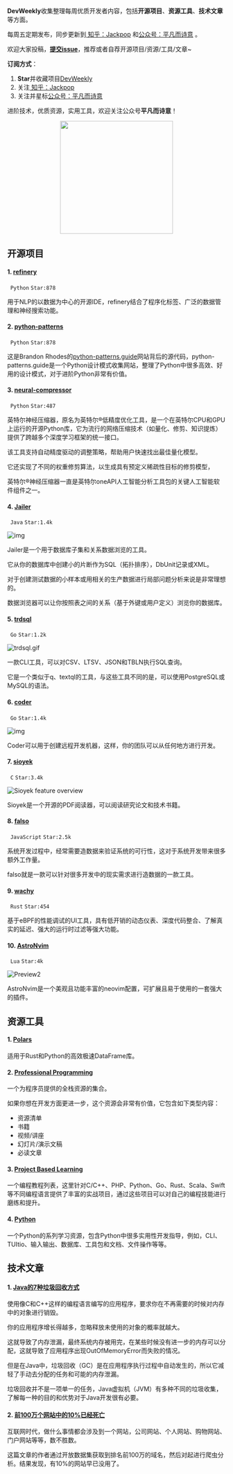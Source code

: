 **DevWeekly**收集整理每周优质开发者内容，包括**开源项目**、**资源工具**、**技术文章**等方面。

每周五定期发布，同步更新到<a href="https://www.zhihu.com/people/sharetechlee/activities">
知乎：Jackpop</a> 和<a href="https://mp.weixin.qq.com/s/hTZAGgkiMS0XPZ9OHQxFJg" rel="nofollow">公众号：平凡而诗意</a> 。

欢迎大家投稿，**[提交issue](https://github.com/Jackpopc/DevWeekly/issues)**，推荐或者自荐开源项目/资源/工具/文章~

**订阅方式**：

1. **Star**并收藏项目[DevWeekly](https://github.com/Jackpopc/DevWeekly)
2. 关注<a href="https://www.zhihu.com/people/sharetechlee/activities">
   知乎：Jackpop</a>
3. 关注并星标<a href="https://mp.weixin.qq.com/s/hTZAGgkiMS0XPZ9OHQxFJg" rel="nofollow">公众号：平凡而诗意</a>  

进阶技术，优质资源，实用工具，欢迎关注公众号**平凡而诗意**！

<p align="center">
    <img src="https://s1.ax1x.com/2022/07/10/jsCAdH.jpg" width="260" height="260"></img>
</p>

## 开源项目

#### 1. [refinery](https://github.com/code-kern-ai/refinery)

` Python` `Star:878`

用于NLP的以数据为中心的开源IDE，refinery结合了程序化标签、广泛的数据管理和神经搜索功能。

#### 2. [python-patterns](https://github.com/brandon-rhodes/python-patterns)

` Python` `Star:878`

这是Brandon Rhodes的[python-patterns.guide](https://python-patterns.guide/)网站背后的源代码，python-patterns.guide是一个Python设计模式收集网站，整理了Python中很多高效、好用的设计模式，对于进阶Python非常有价值。

#### 3. [neural-compressor](https://github.com/intel/neural-compressor)

` Python` `Star:487`

英特尔神经压缩器，原名为英特尔®低精度优化工具，是一个在英特尔CPU和GPU上运行的开源Python库，它为流行的网络压缩技术（如量化、修剪、知识提炼）提供了跨越多个深度学习框架的统一接口。

该工具支持自动精度驱动的调整策略，帮助用户快速找出最佳量化模型。

它还实现了不同的权重修剪算法，以生成具有预定义稀疏性目标的修剪模型，

英特尔®神经压缩器一直是英特尔oneAPI人工智能分析工具包的关键人工智能软件组件之一。

#### 4. [Jailer](https://github.com/Wisser/Jailer)

` Java` `Star:1.4k`

![img](https://pic1.zhimg.com/80/v2-0a75d5cb0df741f9ce8b36a8a7e3797b_720w.png?source=d16d100b)

Jailer是一个用于数据库子集和关系数据浏览的工具。

它从你的数据库中创建小的片断作为SQL（拓扑排序），DbUnit记录或XML。

对于创建测试数据的小样本或用相关的生产数据进行局部问题分析来说是非常理想的。

数据浏览器可以让你按照表之间的关系（基于外键或用户定义）浏览你的数据库。

#### 5. [trdsql](https://github.com/noborus/trdsql)

` Go` `Star:1.2k`

![trdsql.gif](https://pic1.zhimg.com/80/v2-63c457bb908ef7e13a19a92b4f1538b4_720w.gif?source=d16d100b)

一款CLI工具，可以对CSV、LTSV、JSON和TBLN执行SQL查询。

它是一个类似于q、textql的工具，与这些工具不同的是，可以使用PostgreSQL或MySQL的语法。

#### 6. [coder](https://github.com/coder/coder)

` Go` `Star:1.4k`

![img](https://picx.zhimg.com/80/v2-d2475fb560bc5d0675ca31019fe14572_720w.png?source=d16d100b)

Coder可以用于创建远程开发机器，这样，你的团队可以从任何地方进行开发。

#### 7. [sioyek](https://github.com/ahrm/sioyek)

` C` `Star:3.4k`

![Sioyek feature overview](https://pic2.zhimg.com/80/v2-6c37acf79343bdda1b442021550cdb6e_720w.jpg?source=d16d100b)

Sioyek是一个开源的PDF阅读器，可以阅读研究论文和技术书籍。

#### 8. [falso](https://github.com/ngneat/falso)

` JavaScript` `Star:2.5k`

系统开发过程中，经常需要造数据来验证系统的可行性，这对于系统开发带来很多额外工作量。

falso就是一款可以针对很多开发中的现实需求进行造数据的一款工具。

#### 9. [wachy](https://github.com/rubrikinc/wachy)

` Rust` `Star:454`

基于eBPF的性能调试的UI工具，具有低开销的动态仪表、深度代码整合、了解真实的延迟、强大的运行时过滤等强大功能。

#### 10. [AstroNvim](https://github.com/AstroNvim/AstroNvim)

` Lua` `Star:4k`

![Preview2](https://pic1.zhimg.com/80/v2-03cc5259067b7988c45e003277906c1e_720w.png?source=d16d100b)

AstroNvim是一个美观且功能丰富的neovim配置，可扩展且易于使用的一套强大的插件。

## 资源工具

#### 1. [Polars](https://www.pola.rs/)

适用于Rust和Python的高效极速DataFrame库。

#### 2. [Professional Programming](https://github.com/charlax/professional-programming)

一个为程序员提供的全栈资源的集合。

如果你想在开发方面更进一步，这个资源会非常有价值，它包含如下类型内容：

- 资源清单
- 书籍
-  视频/讲座
- 幻灯片/演示文稿
- 必读文章

#### 3. [Project Based Learning](https://github.com/practical-tutorials/project-based-learning)

一个编程教程列表，这里针对C/C++、PHP、Python、Go、Rust、Scala、Swift等不同编程语言提供了丰富的实战项目，通过这些项目可以对自己的编程技能进行磨练和提升。

#### 4. [Python](https://www.devdungeon.com/content/python)

一个Python的系列学习资源，包含Python中很多实用性开发指导，例如，CLI、TUItio、输入输出、数据库、工具包和文档、文件操作等等。

## 技术文章

#### 1. [Java的7种垃圾回收方式](https://opensource.com/article/22/7/garbage-collection-java)

使用像C和C++这样的编程语言编写的应用程序，要求你在不再需要的时候对内存中的对象进行销毁。

你的应用程序增长得越多，忽略释放未使用的对象的概率就越大。

这就导致了内存泄漏，最终系统内存被用完，在某些时候没有进一步的内存可以分配，这就导致了应用程序出现OutOfMemoryError而失败的情况。

但是在Java中，垃圾回收（GC）是在应用程序执行过程中自动发生的，所以它减轻了手动去分配的任务和可能的内存泄漏。

垃圾回收并不是一项单一的任务，Java虚拟机（JVM）有多种不同的垃圾收集，了解每一种的目的和优势对于Java开发很有必要。

#### 2. [前100万个网站中的10%已经死亡](https://ccampbell.io/posts/10-percent-of-top-million-sites-are-dead/)

互联网时代，做什么事情都会涉及到一个网站，公司网站、个人网站、购物网站、门户网站等等，数不胜数。

这篇文章的作者通过开放数据集获取到排名前100万的域名，然后对起进行爬虫分析。结果发现，有10%的网站早已没用了。

 

